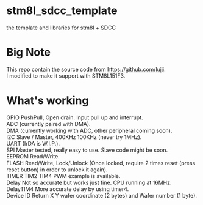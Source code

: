 # stm8l_sdcc_template
the template and libraries for stm8l + SDCC

# Big Note 
This repo contain the source code from https://github.com/lujji.  
I modified to make it support with STM8L151F3.

What's working
=

GPIO	PushPull, Open drain. Input pull up and interrupt.  
ADC		(currently paired with DMA).  
DMA		(currently working with ADC, other peripheral coming soon).  
I2C		Slave / Master, 400KHz 100KHz (never try 1MHz).   
UART	(IrDA is W.I.P.).    
SPI		Master tested, really easy to use. Slave code might be soon.  
EEPROM 	Read/Write.  
FLASH	Read/Write, Lock/Unlock  (Once locked, require 2 times reset (press reset button) in order to unlock it again).  
TIMER 	TIM2 TIM4 PWM example is available.  
Delay 	Not so accurate but works just fine. CPU running at 16MHz.  
DelayTIM4 More accurate delay by using timer4.  
Device ID	Return X Y wafer coordinate (2 bytes) and Wafer number (1 byte).  
